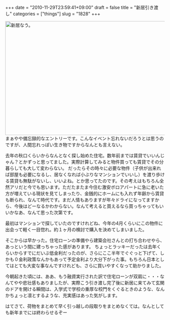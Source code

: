 +++
date = "2010-11-29T23:59:41+09:00"
draft = false
title = "新居引き渡し"
categories = ["things"]
slug = "1828"
+++

<a href="http://www.flickr.com/photos/keruru/5217249530/" title="新居なう。 by けるる, on Flickr"><img src="http://farm6.static.flickr.com/5087/5217249530_3a8b50fca0_z.jpg" width="640" height="360" alt="新居なう。" /></a>
<br />
まぁやや備忘録的なエントリーです。こんなイベント忘れないだろうとは思うのですが、人間忘れっぽい生き物ですからなんとも言えない。

去年の秋口くらいからなんとなく探し始めた住宅。数年前までは賃貸でいいんじゃん？とかずっと思ってました。実際計算してみると物件買っても賃貸でその分暮らしても大して変わらない。
だったらその時々に必要な物件（子供が出来れば部屋も必要になるし、居なくなれば小ぶりなマンションでいいし）を渡り歩ける賃貸も無駄がないし、いいよね。とか思ってたのです。その考えはもちろん全然アリだと今でも思います。ただたまたま今住む激安ボロアパートに急に老いた方が増えている現状を見てしまったり、金銭的にホームにも入れず年齢から賃貸も断られ、なんて時代です。まだ人情もありますが年々ドライになってますから、今後はどーなるかわからない。なんて考えると買えるなら買っちゃってもいいかなあ、なんて思った次第です。

最初はマンションで探していたのですけれどね、今年の4月くらいにこの物件に出会って軽く一目惚れ。約１ヶ月の検討で購入を決めてしまいました。

そこからは早かった。住宅ローンの準備やら建築会社さんとの打ち合わせやら、あっという間に建っちゃった感があります。
ちょっとラッキーだったは去年くらいからすでにだいぶ低金利だったのが、さらにここ半年でぐぐっと下げて、しかも０金利政策なんかもあって予定金利より大分下がった事。もちろん日本としてはとても大変な事なんですけれども、さらに買いやすくなって助かりました。

今朝起きた頃には、ああ、もう融資実行された訳で住宅ローンが双肩に・・・なんてやや悲壮感もありましたが、実際こう引き渡し完了後に新居に来てみて玄関のドアを開ける瞬間は、入学式で学校の重厚な校門をくぐるときのような、なんかちょっと凛とするような、充実感はあった気がします。

はてさて、荷物をまとめて早く引っ越しの段取りをまとめなくては。なんとしても新年までには終わらせるぞー
